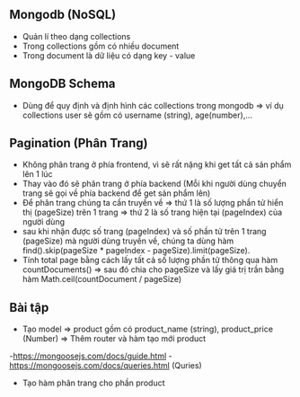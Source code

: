 

## Mongodb (NoSQL)

- Quản lí theo dạng collections
- Trong collections gồm có nhiều document 
- Trong document là dữ liệu có dạng key - value


## MongoDB Schema 

- Dùng để quy định và định hình các collections trong mongodb => ví dụ collections user sẽ gồm có username (string), age(number),...


## Pagination (Phân Trang)

- Không phân trang ở phía frontend, vì sẽ rất nặng khi get tất cả sản phẩm lên 1 lúc
- Thay vào đó sẽ phân trang ở phía backend (Mỗi khi người dùng chuyển trang sẽ gọi về phía backend để get sản phẩm lên)
- Để phân trang chúng ta cần truyền về => thứ 1 là số lượng phần tử hiển thị (pageSize) trên 1 trang => thứ 2 là số trang hiện tại (pageIndex) của người dùng
- sau khi nhận được số trang (pageIndex) và số phần tử trên 1 trang (pageSize) mà người dùng truyền về, chúng ta dùng hàm find().skip(pageSize * pageIndex - pageSize).limit(pageSize).
- Tính total page bằng cách lấy tất cả số lượng phần tử thông qua hàm countDocuments() => sau đó chia cho pageSize và lấy giá trị trần bằng hàm Math.ceil(countDocument / pageSize)


## Bài tập 

- Tạo model => product gồm có product_name (string), product_price (Number) => Thêm router và hàm tạo mới product

-https://mongoosejs.com/docs/guide.html
-https://mongoosejs.com/docs/queries.html (Quries)

- Tạo hàm phân trang cho phần product